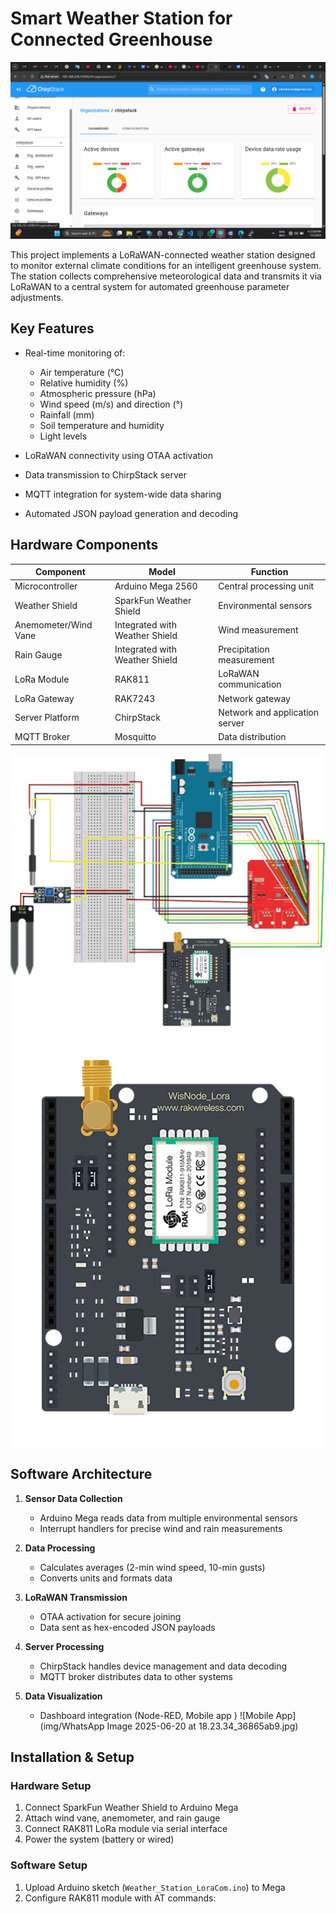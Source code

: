 # Smart Weather Station for Connected Greenhouse

![Project Banner](img/Screenshot%20(88).png)

This project implements a LoRaWAN-connected weather station designed to monitor external climate conditions for an intelligent greenhouse system. The station collects comprehensive meteorological data and transmits it via LoRaWAN to a central system for automated greenhouse parameter adjustments.

## Key Features

- Real-time monitoring of:
  - Air temperature (°C)
  - Relative humidity (%)
  - Atmospheric pressure (hPa)
  - Wind speed (m/s) and direction (°)
  - Rainfall (mm)
  - Soil temperature and humidity
  - Light levels

- LoRaWAN connectivity using OTAA activation
- Data transmission to ChirpStack server
- MQTT integration for system-wide data sharing
- Automated JSON payload generation and decoding

## Hardware Components

| Component | Model | Function |
|-----------|-------|----------|
| Microcontroller | Arduino Mega 2560 | Central processing unit |
| Weather Shield | SparkFun Weather Shield | Environmental sensors |
| Anemometer/Wind Vane | Integrated with Weather Shield | Wind measurement |
| Rain Gauge | Integrated with Weather Shield | Precipitation measurement |
| LoRa Module | RAK811 | LoRaWAN communication |
| LoRa Gateway | RAK7243 | Network gateway |
| Server Platform | ChirpStack | Network and application server |
| MQTT Broker | Mosquitto | Data distribution |

![Circuit Diagram](circuit.png)
![RAK811 Module](rak811-evb.png)

## Software Architecture

1. **Sensor Data Collection**
   - Arduino Mega reads data from multiple environmental sensors
   - Interrupt handlers for precise wind and rain measurements

2. **Data Processing**
   - Calculates averages (2-min wind speed, 10-min gusts)
   - Converts units and formats data

3. **LoRaWAN Transmission**
   - OTAA activation for secure joining
   - Data sent as hex-encoded JSON payloads

4. **Server Processing**
   - ChirpStack handles device management and data decoding
   - MQTT broker distributes data to other systems

5. **Data Visualization**
   - Dashboard integration (Node-RED, Mobile app )
![Mobile App](img/WhatsApp Image 2025-06-20 at 18.23.34_36865ab9.jpg)
## Installation & Setup

### Hardware Setup
1. Connect SparkFun Weather Shield to Arduino Mega
2. Attach wind vane, anemometer, and rain gauge
3. Connect RAK811 LoRa module via serial interface
4. Power the system (battery or wired)

### Software Setup
1. Upload Arduino sketch (`Weather_Station_LoraCom.ino`) to Mega
2. Configure RAK811 module with AT commands: